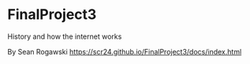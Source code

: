 # FinalProject3
History and how the internet works

By Sean Rogawski
https://scr24.github.io/FinalProject3/docs/index.html
